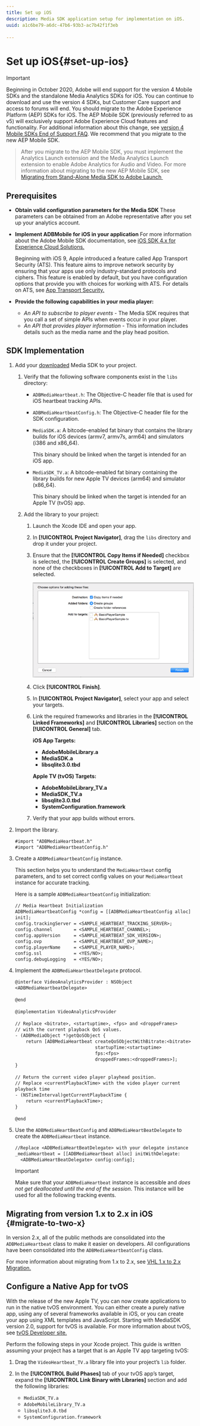 ```yaml
---
title: Set up iOS
description: Media SDK application setup for implementation on iOS.
uuid: a1c6be79-a6dc-47b6-93b3-ac7b42f1f3eb

---
```


# Set up iOS{#set-up-ios}

>[!IMPORTANT]
>
>Beginning in October 2020, Adobe will end support for the version 4 Mobile SDKs and the standalone Media Analytics SDKs for iOS. You can continue to download and use the version 4 SDKs, but Customer Care support and access to forums will end. You should migrate to the Adobe Experience Platform (AEP) SDKs for iOS. The AEP Mobile SDK (previously referred to as v5) will exclusively support Adobe Experience Cloud features and functionality. For additional information about this change, see [version 4 Mobile SDKs End of Support FAQ](https://aep-sdks.gitbook.io/docs/version-4-sdk-end-of-support-faq). We recommend that you migrate to the new AEP Mobile SDK.

>After you migrate to the AEP Mobile SDK, you must implement the Analytics Launch extension and the Media Analytics Launch extension to enable Adobe Analytics for Audio and Video. For more information about migrating to the new AEP Mobile SDK, see [Migrating from Stand-Alone Media SDK to Adobe Launch ](https://docs.adobe.com/content/help/en/media-analytics/using/sdk-implement/sdk-to-launch/sdk-to-launch-migration.html)


## Prerequisites

* **Obtain valid configuration parameters for the Media SDK**
   These parameters can be obtained from an Adobe representative after you set up your analytics account.
* **Implement ADBMobile for iOS in your application**
   For more information about the Adobe Mobile SDK documentation, see [iOS SDK 4.x for Experience Cloud Solutions.](https://marketing.adobe.com/resources/help/en_US/mobile/ios/)

   Beginning with iOS 9, Apple introduced a feature called App Transport Security (ATS). This feature aims to improve network security by ensuring that your apps use only industry-standard protocols and ciphers. This feature is enabled by default, but you have configuration options that provide you with choices for working with ATS. For details on ATS, see [App Transport Security.](https://marketing.adobe.com/resources/help/en_US/mobile/ios/app_transport_security.html)

* **Provide the following capabilities in your media player:**

   * _An API to subscribe to player events_ - The Media SDK requires that you call a set of simple APIs when events occur in your player.
   * _An API that provides player information_ - This information includes details such as the media name and the play head position.

## SDK Implementation

1. Add your [downloaded](/help/sdk-implement/download-sdks.md#download-2x-sdks) Media SDK to your project.

    1. Verify that the following software components exist in the `libs` directory:

        * `ADBMediaHeartbeat.h`: The Objective-C header file that is used for iOS heartbeat tracking APIs.
        * `ADBMediaHeartbeatConfig.h`: The Objective-C header file for the SDK configuration.
        * `MediaSDK.a`: A bitcode-enabled fat binary that contains the library builds for iOS devices (armv7, armv7s, arm64) and simulators (i386 and x86_64).

          This binary should be linked when the target is intended for an iOS app.

        * `MediaSDK_TV.a`: A bitcode-enabled fat binary containing the library builds for new Apple TV devices (arm64) and simulator (x86_64).

          This binary should be linked when the target is intended for an Apple TV (tvOS) app.

    1. Add the library to your project:

        1. Launch the Xcode IDE and open your app.
        1. In **[!UICONTROL Project Navigator]**, drag the `libs` directory and drop it under your project.

        1. Ensure that the **[!UICONTROL Copy Items if Needed]** checkbox is selected, the **[!UICONTROL Create Groups]** is selected, and none of the checkboxes in **[!UICONTROL Add to Target]** are selected.

           ![](assets/choose-options_ios.png)

        1. Click **[!UICONTROL Finish]**.
        1. In **[!UICONTROL Project Navigator]**, select your app and select your targets.
        1. Link the required frameworks and libraries in the **[!UICONTROL Linked Frameworks]** and **[!UICONTROL Libraries]** section on the **[!UICONTROL General]** tab.

           **iOS App Targets:**

            * **AdobeMobileLibrary.a**
            * **MediaSDK.a**
            * **libsqlite3.0.tbd**

           **Apple TV (tvOS) Targets:**

            * **AdobeMobileLibrary_TV.a**
            * **MediaSDK_TV.a**
            * **libsqlite3.0.tbd**
            * **SystemConfiguration.framework**

        1. Verify that your app builds without errors.

1. Import the library.

   ```
   #import "ADBMediaHeartbeat.h"
   #import "ADBMediaHeartbeatConfig.h"
   ```

1. Create a `ADBMediaHeartbeatConfig` instance.

   This section helps you to understand the `MediaHeartbeat` config parameters, and to set correct config values on your `MediaHeartbeat` instance for accurate tracking.

   Here is a sample `ADBMediaHeartbeatConfig` initialization:

   ```
   // Media Heartbeat Initialization
   ADBMediaHeartbeatConfig *config = [[ADBMediaHeartbeatConfig alloc] init];
   config.trackingServer = <SAMPLE_HEARTBEAT_TRACKING_SERVER>;
   config.channel        = <SAMPLE_HEARTBEAT_CHANNEL>;
   config.appVersion     = <SAMPLE_HEARTBEAT_SDK_VERSION>;
   config.ovp            = <SAMPLE_HEARTBEAT_OVP_NAME>;
   config.playerName     = <SAMPLE_PLAYER_NAME>;
   config.ssl            = <YES/NO>;
   config.debugLogging   = <YES/NO>;
   ```

1. Implement the `ADBMediaHeartbeatDelegate` protocol.

   ```
   @interface VideoAnalyticsProvider : NSObject <ADBMediaHeartbeatDelegate>

   @end

   @implementation VideoAnalyticsProvider

   // Replace <bitrate>, <startuptime>, <fps> and <droppeFrames>  
   // with the current playback QoS values.
   - (ADBMediaObject *)getQoSObject {
       return [ADBMediaHeartbeat createQoSObjectWithBitrate:<bitrate>  
                                 startupTime:<startuptime>   
                                 fps:<fps>  
                                 droppedFrames:<droppedFrames>];
   }

   // Return the current video player playhead position.
   // Replace <currentPlaybackTime> with the video player current playback time
   - (NSTimeInterval)getCurrentPlaybackTime {
       return <currentPlaybackTime>;
   }

   @end
   ```

1. Use the `ADBMediaHeartBeatConfig` and `ADBMediaHeartBeatDelegate` to create the `ADBMediaHeartbeat` instance.

   ```
   //Replace <ADBMediaHeartBeatDelegate> with your delegate instance
   _mediaHeartbeat = [[ADBMediaHeartbeat alloc] initWithDelegate:
     <ADBMediaHeartBeatDelegate> config:config];
   ```

   >[!IMPORTANT]
   >
   >Make sure that your `ADBMediaHeartbeat` instance is accessible and *does not get deallocated until the end of the session*. This instance will be used for all the following tracking events.

## Migrating from version 1.x to 2.x in iOS {#migrate-to-two-x}

In version 2.x, all of the public methods are consolidated into the `ADBMediaHeartbeat` class to make it easier on developers. All configurations have been consolidated into the `ADBMediaHeartbeatConfig` class.

For more information about migrating from 1.x to 2.x, see [VHL 1.x to 2.x Migration.](/help/sdk-implement/va-1x-to-2x/mig-1x-2x-overview.md)

## Configure a Native App for tvOS

With the release of the new Apple TV, you can now create applications to run in the native tvOS environment. You can either create a purely native app, using any of several frameworks available in iOS, or you can create your app using XML templates and JavaScript. Starting with MediaSDK version 2.0, support for tvOS is available. For more information about tvOS, see [tvOS Developer site.](https://developer.apple.com/tvos/)

Perform the following steps in your Xcode project. This guide is written assuming your project has a target that is an Apple TV app targeting tvOS:

1. Drag the `VideoHeartbeat_TV.a` library file into your project’s `lib` folder.

1. In the **[!UICONTROL Build Phases]** tab of your tvOS app’s target, expand the **[!UICONTROL Link Binary with Libraries]** section and add the following libraries:

   * `MediaSDK_TV.a`
   * `AdobeMobileLibrary_TV.a`
   * `libsqlite3.0.tbd`
   * `SystemConfiguration.framework`
